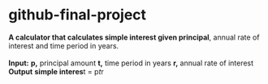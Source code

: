 # github-final-project
**A calculator that calculates simple interest given principal**, annual rate of interest and time period in years.
<br/><br/>
**Input:**
   **p,** principal amount
   **t,** time period in years
   **r,** annual rate of interest
**Output**
   **simple interes**t = p*t*r
